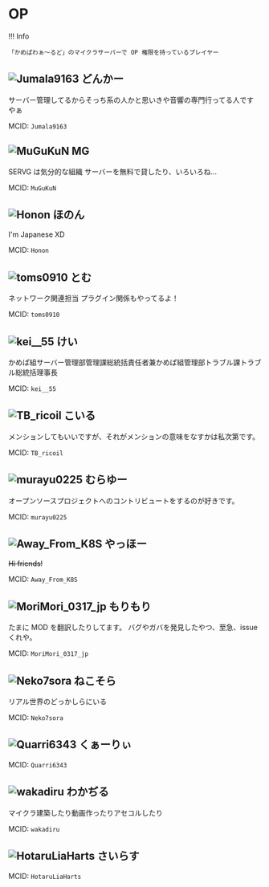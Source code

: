 # OP

!!! Info

    「かめぱわぁ～るど」のマイクラサーバーで OP 権限を持っているプレイヤー

## ![Jumala9163](https://minotar.net/helm/6322c0e8bf3c4b6396b02c57aef00dce/25) どんかー

サーバー管理してるからそっち系の人かと思いきや音響の専門行ってる人です　　やぁ

MCID: `Jumala9163`

## ![MuGuKuN](https://minotar.net/helm/2f0a64c5c4b34df2af3f1f3f351781c2/25) MG

SERVG は気分的な組織
サーバーを無料で貸したり、いろいろね...

MCID: `MuGuKuN`

## ![Honon](https://minotar.net/helm/28c58c7f43914db5bc8c16cdb748c33c/25) ほのん

I'm Japanese XD

MCID: `Honon`

## ![toms0910](https://minotar.net/helm/03b050c8d6374fa0bffd9ff5e668fbc4/25) とむ

ネットワーク関連担当 プラグイン関係もやってるよ！

MCID: `toms0910`

## ![kei__55](https://minotar.net/helm/6e729daabbec42f0acd21b63976c07cd/25) けい

かめぱ組サーバー管理部管理課総統括責任者兼かめぱ組管理部トラブル課トラブル総統括理事長

MCID: `kei__55`

## ![TB_ricoil](https://minotar.net/helm/2531f370893b49788eb8ba63c75d2c15/25) こいる

メンションしてもいいですが、それがメンションの意味をなすかは私次第です。

MCID: `TB_ricoil`

## ![murayu0225](https://minotar.net/helm/35a553d898b14806a34d38c8f850776a/25) むらゆー

オープンソースプロジェクトへのコントリビュートをするのが好きです。

MCID: `murayu0225`

## ![Away_From_K8S](https://minotar.net/helm/c6a7cfc4089e4570aacbf18f694abfb0/25) やっほー

~~Hi friends!~~

MCID: `Away_From_K8S`

## ![MoriMori_0317_jp](https://minotar.net/helm/0f286fc20c8642d58518c306cad74f03/25) もりもり

たまに MOD を翻訳したりしてます。
バグやガバを発見したやつ、至急、issue くれや。

MCID: `MoriMori_0317_jp`

## ![Neko7sora](https://minotar.net/helm/e8071d1e878b4978b56fec717cf84bb8/25) ねこそら

リアル世界のどっかしらにいる

MCID: `Neko7sora`

## ![Quarri6343](https://minotar.net/helm/12892f299eef47edb8fbdf3e0e90db0c/25) くぁーりぃ

MCID: `Quarri6343`

## ![wakadiru](https://minotar.net/helm/27b9cbc6dcf4440c8262e0bd7261e321/25) わかぢる

マイクラ建築したり動画作ったりアセコルしたり

MCID: `wakadiru`

## ![HotaruLiaHarts](https://minotar.net/helm/53ec00f9c031406fb06a53f91ff00452/25) さいらす

MCID: `HotaruLiaHarts`
